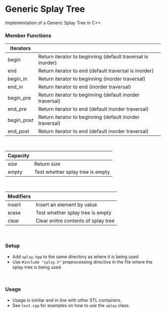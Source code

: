 # Generic Splay Tree
Implementation of a Generic Splay Tree in C++.

### Member Functions

|Iterators | |
|-----|-----|
| begin | Return iterator to beginning (default traversal is inorder) |
| end | Return iterator to end (default traversal is inorder) |
| begin_in | Return iterator to beginning (inorder traversal) |
| end_in | Return iterator to end (inorder traversal) |
| begin_pre | Return iterator to beginning (default inorder traversal) |
| end_pre | Return iterator to end (default inorder traversal) |
| begin_post | Return iterator to beginning (default inorder traversal) |
| end_post | Return iterator to end (default inorder traversal) |

<br>

|Capacity | |
|-----|-----|
| size | Return size |
| empty | Test whether splay tree is empty |

<br>


|Modifiers | |
|-----|-----|
| insert | Insert an element by value |
| erase | Test whether splay tree is empty |
| clear | Clear enitre contents of splay tree |

<br>

### Setup
- Add ```splay.hpp``` to the same directory as where it is being used
- Use  ```#include "splay.h"```  preprocessing directive in the file where the splay tree is being used
<br>

### Usage
- Usage is similar and in line with other STL containers.
- See ```test.cpp``` for examples on how to use the ```splay``` class.    
